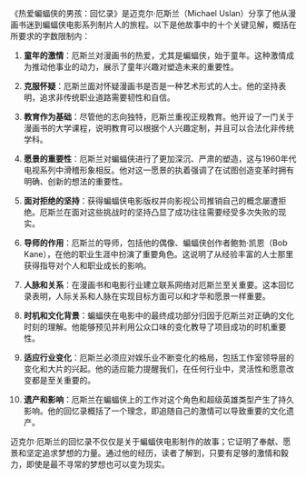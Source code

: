 《热爱蝙蝠侠的男孩：回忆录》是迈克尔·厄斯兰（Michael Uslan）分享了他从漫画书迷到蝙蝠侠电影系列制片人的旅程。以下是他故事中的十个关键见解，概括在所要求的字数限制内：

1. **童年的激情**：厄斯兰对漫画书的热爱，尤其是蝙蝠侠，始于童年。这种激情成为推动他事业的动力，展示了童年兴趣对塑造未来的重要性。

2. **克服怀疑**：厄斯兰面对怀疑漫画书是否是一种艺术形式的人士。他的坚持表明，追求非传统职业道路需要韧性和自信。

3. **教育作为基础**：尽管他的志向独特，厄斯兰重视正规教育。他开设了一门关于漫画书的大学课程，说明教育可以根据个人兴趣定制，并且可以合法化非传统学科。

4. **愿景的重要性**：厄斯兰对蝙蝠侠进行了更加深沉、严肃的塑造，这与1960年代电视系列中滑稽形象相反。他对这一愿景的执着强调了在试图创造变革时拥有明确、创新的想法的重要性。

5. **面对拒绝的坚持**：获得蝙蝠侠电影版权并向影视公司推销自己的概念屡遭拒绝。厄斯兰在面对这些挑战时的坚持凸显了成功往往需要经受多次失败的现实。

6. **导师的作用**：厄斯兰的导师，包括他的偶像、蝙蝠侠创作者鲍勃·凯恩（Bob Kane），在他的职业生涯中扮演了重要角色。这说明了从经验丰富的人士那里获得指导对个人和职业成长的影响。

7. **人脉和关系**：在漫画书和电影行业建立联系网络对厄斯兰至关重要。这本回忆录表明，人际关系和人脉在实现目标方面可以和才华和愿景一样重要。

8. **时机和文化背景**：蝙蝠侠在电影中的最终成功部分归因于厄斯兰对正确的文化时刻的理解。他能够预见并利用公众口味的变化教导了项目成功的时机重要性。

9. **适应行业变化**：厄斯兰必须应对娱乐业不断变化的格局，包括工作室领导层的变化和大片的兴起。他的适应能力提醒我们，在任何行业中，灵活性和愿意改变都是至关重要的。

10. **遗产和影响**：厄斯兰在蝙蝠侠上的工作对这个角色和超级英雄类型产生了持久影响。他的回忆录概括了一个理念，即追随自己的激情可以导致重要的文化遗产。

迈克尔·厄斯兰的回忆录不仅仅是关于蝙蝠侠电影制作的故事；它证明了奉献、愿景和坚定追求梦想的力量。通过他的经历，读者了解到，只要有足够的激情和毅力，即使是最不寻常的梦想也可以变为现实。